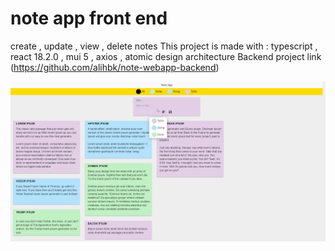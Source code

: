 # note app front end

create , update , view , delete notes
This project is made with : typescript , react 18.2.0 , mui 5 , axios , atomic design architecture
Backend project link (https://github.com/alihbk/note-webapp-backend)

![home](./public//assets//shot.png)
